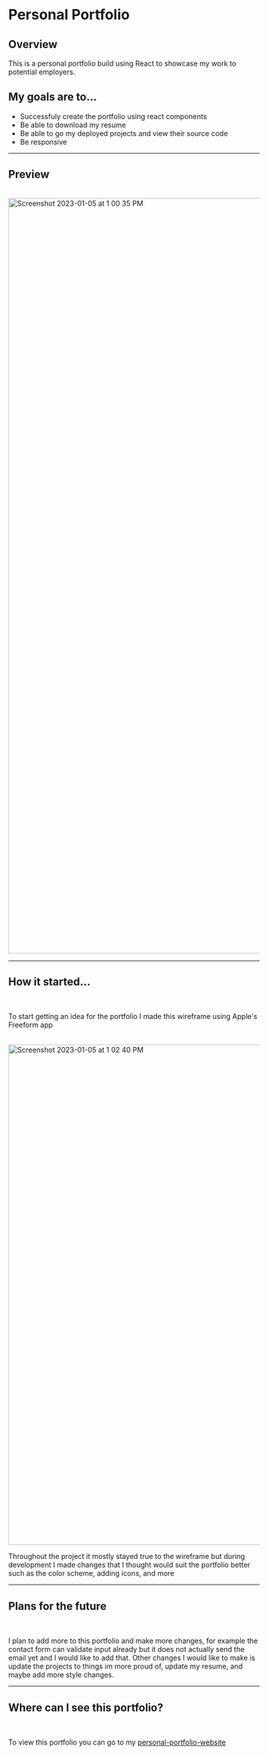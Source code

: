 # Personal Portfolio

## Overview

This is a personal portfolio build using React to showcase my work to potential employers.

## My goals are to...
* Successfuly create the portfolio using react components
* Be able to download my resume
* Be able to go my deployed projects and view their source code
* Be responsive

---

## Preview

<br>

<img width="1511" alt="Screenshot 2023-01-05 at 1 00 35 PM" src="https://user-images.githubusercontent.com/105886307/210859696-eb0716fb-7d95-4a74-858e-528dee0a735d.png">

---

## How it started...

<br>

To start getting an idea for the portfolio I made this wireframe using Apple's Freeform app

<br>

<img width="1001" alt="Screenshot 2023-01-05 at 1 02 40 PM" src="https://user-images.githubusercontent.com/105886307/210860092-829d00aa-d417-4c16-925d-0dcbcff9ae60.png">

<br>

Throughout the project it mostly stayed true to the wireframe but during development I made changes that I thought would suit the portfolio better such as the color scheme, adding icons, and more

---

## Plans for the future 

<br>

I plan to add more to this portfolio and make more changes, for example the contact form can validate input already but it does not actually send the email yet and I would like to add that. Other changes I would like to make is update the projects to things im more proud of, update my resume, and maybe add more style changes.

---

## Where can I see this portfolio?

<br>

To view this portfolio you can go to my [personal-portfolio-website](https://steezy1416.github.io/personal-portfolio/)